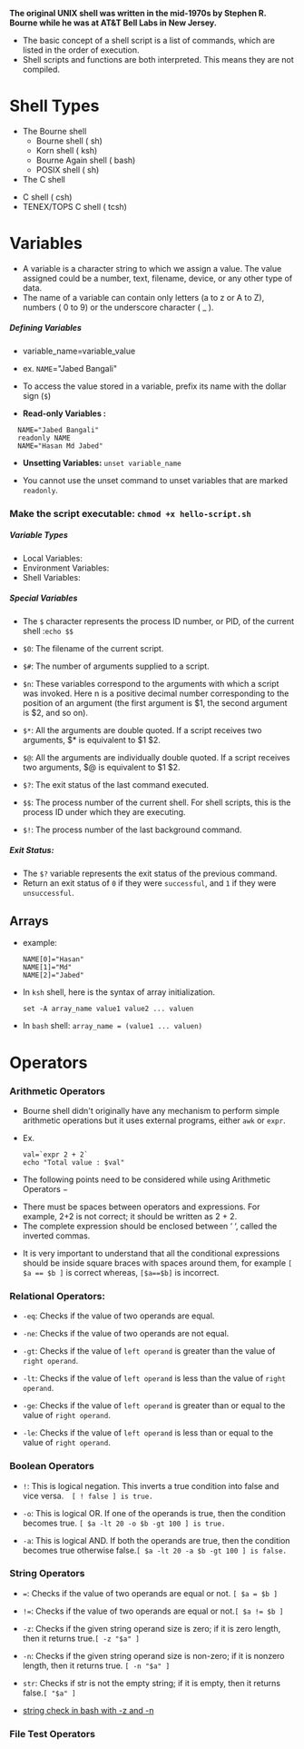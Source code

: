 **The original UNIX shell was written in the mid-1970s by Stephen R. Bourne while he was at AT&T Bell Labs in New Jersey.**

+ The basic concept of a shell script is a list of commands, which are listed in the order of execution.
+ Shell scripts and functions are both interpreted. This means they are not compiled.

# Shell Types
+ The Bourne shell
  - Bourne shell ( sh)
  - Korn shell ( ksh)
  - Bourne Again shell ( bash)
  - POSIX shell ( sh)
+ The C shell
 - C shell ( csh)
 - TENEX/TOPS C shell ( tcsh)

# Variables
+ A variable is a character string to which we assign a value. The value assigned could be a number, text, filename, device, or any other type of data.
+ The name of a variable can contain only letters (a to z or A to Z), numbers ( 0 to 9) or the underscore character ( _ ).

##### Defining Variables
  + variable_name=variable_value
  + ex. `NAME`="Jabed Bangali"
  + To access the value stored in a variable, prefix its name with the dollar sign (`$`)

  + **Read-only Variables :**
  ```#!/bin/sh
    NAME="Jabed Bangali"
    readonly NAME
    NAME="Hasan Md Jabed"
  ```
  + **Unsetting Variables:** `unset variable_name`
   - You cannot use the unset command to unset variables that are marked `readonly`.

### Make the script executable: `chmod +x hello-script.sh`

##### Variable Types
+ Local Variables:
+ Environment Variables:
+ Shell Variables:

##### Special Variables
+ The `$` character represents the process ID number, or PID, of the current shell :`echo $$`

+ `$0`: The filename of the current script.

+ `$#`: The number of arguments supplied to a script.

+ `$n`: These variables correspond to the arguments with which a script was invoked. Here n is a positive decimal number corresponding to the position of an argument (the first argument is $1, the second argument is $2, and so on).

+ `$*`: All the arguments are double quoted. If a script receives two arguments, $* is equivalent to $1 $2.

+ `$@`: All the arguments are individually double quoted. If a script receives two arguments, $@ is equivalent to $1 $2.

+ `$?`: The exit status of the last command executed.

+ `$$`: The process number of the current shell. For shell scripts, this is the process ID under which they are executing.

+ `$!`: The process number of the last background command.

##### Exit Status:
+ The `$?` variable represents the exit status of the previous command.
+ Return an exit status of `0` if they were `successful`, and `1` if they were `unsuccessful`.

## Arrays
+ example:
  ```
  NAME[0]="Hasan"
  NAME[1]="Md"
  NAME[2]="Jabed"
  ```
+ In `ksh` shell, here is the syntax of array initialization.

    `set -A array_name value1 value2 ... valuen`

+ In `bash` shell: `array_name = (value1 ... valuen)`


# Operators
### Arithmetic Operators
+ Bourne shell didn't originally have any mechanism to perform simple arithmetic operations but it uses external programs, either `awk` or `expr`.
+ Ex.
  ```#!/bin/sh
  val=`expr 2 + 2`
  echo "Total value : $val"
  ```

+ The following points need to be considered while using Arithmetic Operators −
 - There must be spaces between operators and expressions. For example, 2+2 is not correct; it should be written as 2 + 2.
 - The complete expression should be enclosed between ‘ ‘, called the inverted commas.

 + It is very important to understand that all the conditional expressions should be inside square braces with spaces around them, for example `[ $a == $b ]` is correct whereas, `[$a==$b]` is incorrect.

### Relational Operators:
 + `-eq`: Checks if the value of two operands are equal.

 + `-ne`: Checks if the value of two operands are not equal.

 + `-gt`: Checks if the value of `left operand` is greater than the value of `right operand`.

 + `-lt`: Checks if the value of `left operand` is less than the value of `right operand`.

 + `-ge`: Checks if the value of `left operand` is greater than or equal to the value of `right operand`.

 + `-le`: Checks if the value of `left operand` is less than or equal to the value of `right operand`.

### Boolean Operators
+ `!`: This is logical negation. This inverts a true condition into false and vice versa.`	[ ! false ] is true.`

+ `-o`: This is logical OR. If one of the operands is true, then the condition becomes true.
`[ $a -lt 20 -o $b -gt 100 ] is true.`

+ `-a`: This is logical AND. If both the operands are true, then the condition becomes true otherwise false.`[ $a -lt 20 -a $b -gt 100 ] is false.`

### String Operators
+ `=`: Checks if the value of two operands are equal or not. `[ $a = $b ]`

+ `!=`: Checks if the value of two operands are equal or not.`[ $a != $b ]`

+ `-z`: Checks if the given string operand size is zero; if it is zero length, then it returns true.`[ -z "$a" ]`

+ `-n`: Checks if the given string operand size is non-zero; if it is nonzero length, then it returns true. `[ -n "$a" ]`

+ `str`: Checks if str is not the empty string; if it is empty, then it returns false.`[ "$a" ]`

+ [string check in bash with -z and -n](https://stackoverflow.com/questions/16355213/string-check-in-bash-with-z-and-n)

### File Test Operators
